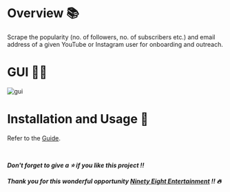 # Overview 📚
Scrape the popularity (no. of followers, no. of subscribers etc.) and email address of a given YouTube or Instagram user for onboarding and outreach.

# GUI 👨‍💻
![gui](https://user-images.githubusercontent.com/54896849/182011604-627b2e96-5fc1-424f-a04c-7ce580820ff4.png)<br>


# Installation and Usage 🔌
Refer to the [Guide](https://github.com/AparGarg99/Data_Harvesting_with_Python/blob/master/Creator%20details%20for%20onboarding%20and%20outreach/Installation%20Guide.docx).

<br>

***Don't forget to give a ⭐ if you like this project !!***

***Thank you for this wonderful opportunity [Ninety Eight Entertainment](https://www.ninety-eight.in/) !! 🔥***
